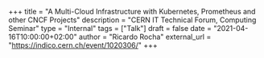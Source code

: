 +++
title = "A Multi-Cloud Infrastructure with Kubernetes, Prometheus and other CNCF Projects"
description = "CERN IT Technical Forum, Computing Seminar"
type = "Internal"
tags = ["Talk"]
draft = false
date = "2021-04-16T10:00:00+02:00"
author = "Ricardo Rocha"
external_url = "https://indico.cern.ch/event/1020306/"
+++
